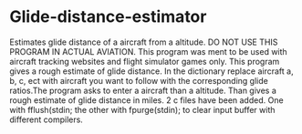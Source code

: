 # Glide-distance-estimator
Estimates glide distance of a aircraft from a altitude.
DO NOT USE THIS PROGRAM IN ACTUAL AVIATION.
This program was ment to be used with aircraft tracking websites and
flight simulator games only.
This program gives a rough estimate of glide distance.
In the dictionary replace aircraft a, b, c, ect with aircraft you want 
to follow with the corresponding glide ratios.The program asks to enter a aircraft
than a altitude.
Than gives a rough estimate of glide distance in miles. 2 c files have been added. One with 
fflush(stdin; the other with fpurge(stdin); to clear input buffer with different compilers.
